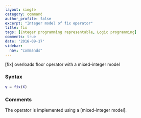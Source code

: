 ```yaml
---
layout: single
category: command
author_profile: false
excerpt: "Integer model of fix operator"
title: fix
tags: [Integer programming representable, Logic programming]
comments: true
date: '2016-09-17'
sidebar:
  nav: "commands"
---
```


[fix] overloads floor operator with a mixed-integer model

### Syntax

````matlab
y = fix(X)
````

### Comments

The operator is implemented using a [mixed-integer model].
